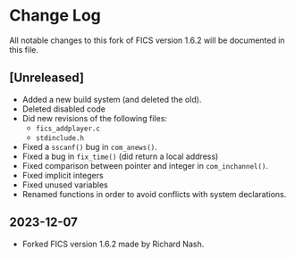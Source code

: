 # Change Log #

All notable changes to this fork of FICS version 1.6.2 will be
documented in this file.

## [Unreleased] ##
- Added a new build system (and deleted the old).
- Deleted disabled code
- Did new revisions of the following files:
  - `fics_addplayer.c`
  - `stdinclude.h`
- Fixed a `sscanf()` bug in `com_anews()`.
- Fixed a bug in `fix_time()` (did return a local address)
- Fixed comparison between pointer and integer in `com_inchannel()`.
- Fixed implicit integers
- Fixed unused variables
- Renamed functions in order to avoid conflicts with system
  declarations.

## 2023-12-07 ##
- Forked FICS version 1.6.2 made by Richard Nash.
